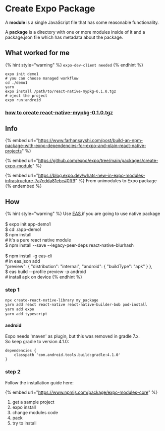 # Create Expo Package

A **module** is a single JavaScript file that has some reasonable functionality.

A **package** is a directory with one or more modules inside of it and a package.json file which has metadata about the package.

## What worked for me

{% hint style="warning" %}
`expo-dev-client needed`
{% endhint %}

```
expo init demo1
# you can choose managed workflow
cd ./demo1
yarn
expo install /path/to/react-native-mypkg-0.1.0.tgz
# eject the project
expo run:android
```

### [how to create react-native-mypkg-0.1.0.tgz](../../react-native/create-native-package.md)

## Info

{% embed url="https://www.farhansayshi.com/post/build-an-npm-package-with-expo-dependencies-for-expo-and-plain-react-native-projects" %}

{% embed url="https://github.com/expo/expo/tree/main/packages/create-expo-module" %}

{% embed url="https://blog.expo.dev/whats-new-in-expo-modules-infrastructure-7a7cdda81ebc#0ff9" %}
From unimodules to Expo package
{% endembed %}

## How

{% hint style="warning" %}
Use [EAS ](https://docs.expo.dev/eas/)if you are going to use native package\
\
$ expo init app-demo1\
$ cd ./app-demo1\
$ npm install\
&#x20;   \# it's a pure react native module \
$ npm install --save --legacy-peer-deps react-native-blurhash\
\
$ npm install -g eas-cli\
&#x20;   \# in eas.json add\
&#x20;   "preview": { "distribution": "internal", "android": { "buildType": "apk" } },\
$ eas build --profile preview -p android\
&#x20;   \# install apk on device
{% endhint %}

### step 1

```bash
npx create-react-native-library my_package
yarn add react react-native react-native-builder-bob pod-install
yarn add expo
yarn add typescript
```

#### android

Expo needs 'maven' as plugin, but this was removed in gradle 7.x.\
So keep gradle to version 4.1.0:

```
dependencies {
    classpath 'com.android.tools.build:gradle:4.1.0'
}
```

### step 2

Follow the installation guide here:

{% embed url="https://www.npmjs.com/package/expo-modules-core" %}



1. get a sample project
2. expo install
3. change modules code
4. pack
5. try to install&#x20;
